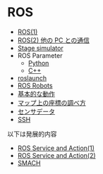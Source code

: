 # ROS

- [ROS(1)](basics_01.md)
- [ROS(2) 他の PC との通信](basics_02.md)
- [Stage simulator](./stage_simulator/Home.md)
- ROS Parameter
  - [Python](parameter_py.md)
  - [C++](parameter_cpp.md)
- [roslaunch](roslaunch.md)
- [ROS Robots](./robots/Home.md)
- [基本的な動作](./basic_behaviors/Home.md)
- [マップ上の座標の調べ方](./how_to_get_coordinates.md)
- [センサデータ](./sensor_data/Home.md)
- [SSH](./ssh.md)

以下は発展的内容

- [ROS Service and Action(1)](service_action_01.md)
- [ROS Service and Action(2)](service_action_02.md)
- [SMACH](./smach/Home.md)
